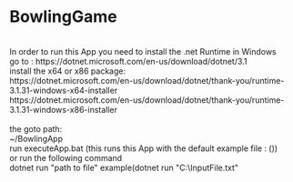 # BowlingGame
<br/>
In order to run this App you need to install the .net Runtime in Windows<br/>
go to : https://dotnet.microsoft.com/en-us/download/dotnet/3.1<br/>
install the  x64 or x86 package:<br/>
https://dotnet.microsoft.com/en-us/download/dotnet/thank-you/runtime-3.1.31-windows-x64-installer<br/>
https://dotnet.microsoft.com/en-us/download/dotnet/thank-you/runtime-3.1.31-windows-x86-installer<br/>
<br/>
the goto path:<br/>
~/BowlingApp<br/>
run executeApp.bat (this runs this App with the default example file : ())<br/>
or run the following command<br/>
dotnet run "path to file" example(dotnet run "C:\InputFile.txt"<br/>
